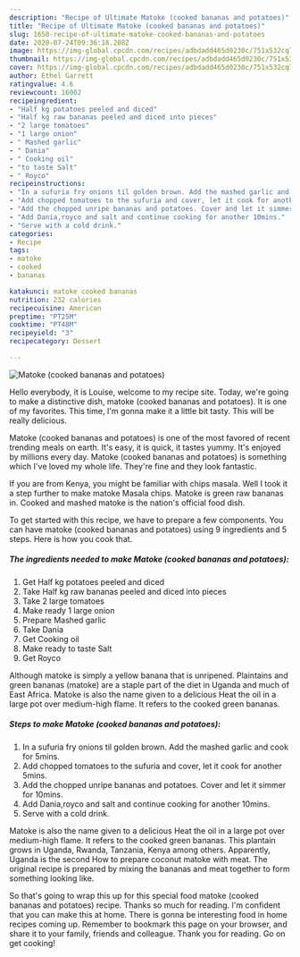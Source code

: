 ```yaml
---
description: "Recipe of Ultimate Matoke (cooked bananas and potatoes)"
title: "Recipe of Ultimate Matoke (cooked bananas and potatoes)"
slug: 1650-recipe-of-ultimate-matoke-cooked-bananas-and-potatoes
date: 2020-07-24T09:36:18.208Z
image: https://img-global.cpcdn.com/recipes/adbdadd465d0230c/751x532cq70/matoke-cooked-bananas-and-potatoes-recipe-main-photo.jpg
thumbnail: https://img-global.cpcdn.com/recipes/adbdadd465d0230c/751x532cq70/matoke-cooked-bananas-and-potatoes-recipe-main-photo.jpg
cover: https://img-global.cpcdn.com/recipes/adbdadd465d0230c/751x532cq70/matoke-cooked-bananas-and-potatoes-recipe-main-photo.jpg
author: Ethel Garrett
ratingvalue: 4.6
reviewcount: 16002
recipeingredient:
- "Half kg potatoes peeled and diced"
- "Half kg raw bananas peeled and diced into pieces"
- "2 large tomatoes"
- "1 large onion"
- " Mashed garlic"
- " Dania"
- " Cooking oil"
- "to taste Salt"
- " Royco"
recipeinstructions:
- "In a sufuria fry onions til golden brown. Add the mashed garlic and cook for 5mins."
- "Add chopped tomatoes to the sufuria and cover, let it cook for another 5mins."
- "Add the chopped unripe bananas and potatoes. Cover and let it simmer for 10mins."
- "Add Dania,royco and salt and continue cooking for another 10mins."
- "Serve with a cold drink."
categories:
- Recipe
tags:
- matoke
- cooked
- bananas

katakunci: matoke cooked bananas 
nutrition: 232 calories
recipecuisine: American
preptime: "PT25M"
cooktime: "PT48M"
recipeyield: "3"
recipecategory: Dessert

---
```



![Matoke (cooked bananas and potatoes)](https://img-global.cpcdn.com/recipes/adbdadd465d0230c/751x532cq70/matoke-cooked-bananas-and-potatoes-recipe-main-photo.jpg)

Hello everybody, it is Louise, welcome to my recipe site. Today, we're going to make a distinctive dish, matoke (cooked bananas and potatoes). It is one of my favorites. This time, I'm gonna make it a little bit tasty. This will be really delicious.

Matoke (cooked bananas and potatoes) is one of the most favored of recent trending meals on earth. It's easy, it is quick, it tastes yummy. It's enjoyed by millions every day. Matoke (cooked bananas and potatoes) is something which I've loved my whole life. They're fine and they look fantastic.

If you are from Kenya, you might be familiar with chips masala. Well I took it a step further to make matoke Masala chips. Matoke is green raw bananas in. Cooked and mashed matoke is the nation&#39;s official food dish.


To get started with this recipe, we have to prepare a few components. You can have matoke (cooked bananas and potatoes) using 9 ingredients and 5 steps. Here is how you cook that.

<!--inarticleads1-->

##### The ingredients needed to make Matoke (cooked bananas and potatoes):

1. Get Half kg potatoes peeled and diced
1. Take Half kg raw bananas peeled and diced into pieces
1. Take 2 large tomatoes
1. Make ready 1 large onion
1. Prepare  Mashed garlic
1. Take  Dania
1. Get  Cooking oil
1. Make ready to taste Salt
1. Get  Royco


Although matoke is simply a yellow banana that is unripened. Plaintains and green bananas (matoke) are a staple part of the diet in Uganda and much of East Africa. Matoke is also the name given to a delicious Heat the oil in a large pot over medium-high flame. It refers to the cooked green bananas. 

<!--inarticleads2-->

##### Steps to make Matoke (cooked bananas and potatoes):

1. In a sufuria fry onions til golden brown. Add the mashed garlic and cook for 5mins.
1. Add chopped tomatoes to the sufuria and cover, let it cook for another 5mins.
1. Add the chopped unripe bananas and potatoes. Cover and let it simmer for 10mins.
1. Add Dania,royco and salt and continue cooking for another 10mins.
1. Serve with a cold drink.


Matoke is also the name given to a delicious Heat the oil in a large pot over medium-high flame. It refers to the cooked green bananas. This plantain grows in Uganda, Rwanda, Tanzania, Kenya among others. Apparently, Uganda is the second How to prepare coconut matoke with meat. The original recipe is prepared by mixing the bananas and meat together to form something looking like. 

So that's going to wrap this up for this special food matoke (cooked bananas and potatoes) recipe. Thanks so much for reading. I'm confident that you can make this at home. There is gonna be interesting food in home recipes coming up. Remember to bookmark this page on your browser, and share it to your family, friends and colleague. Thank you for reading. Go on get cooking!
